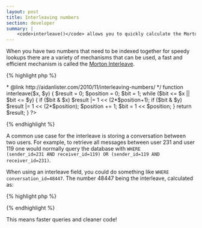 ```yaml
---
layout: post
title: Interleaving numbers
section: developer
summary: |
    <code>interleave()</code> allows you to quickly calculate the Morton Interleave of two numbers.
---
```

When you have two numbers that need to be indexed together for speedy lookups there are a variety of mechanisms that can be used, a fast and efficient mechanism is called the <a href="http://www.codexon.com/posts/morton-codes">Morton Interleave</a>.

{% highlight php %}
<?php
/**
 * Calculate a Morton Interleave for two numbers.
 *
 * @param    int   $x   The first number
 * @param    int   $y   The second number
 * @return   int      The Morton Interleave
 * @author   Aidan Lister <aidan@php.net>
 * @link     http://aidanlister.com/2010/11/interleaving-numbers/
 */
function interleave($x, $y) {
    $result = 0;
    $position = 0;
    $bit = 1;

    while ($bit <= $x || $bit <= $y) {
        if ($bit & $x)
            $result |= 1 << (2*$position+1);
        if ($bit & $y)
            $result |= 1 << (2*$position);

        $position += 1;
        $bit = 1 << $position;
    }
    return $result;
}

?>
{% endhighlight %}

A common use case for the interleave is storing a conversation between two users. For example, to retrieve all messages between user 231 and user 119 one would normally query the database with <code>WHERE (sender_id=231 AND receiver_id=119) OR (sender_id=119 AND receiver_id=231)</code>.

When using an interleave field, you could do something like <code>WHERE conversation_id=48447</code>. The number 48447 being the interleave, calculated as:

{% highlight php %}
<?php

$uids = array(231, 119);
interleave(max($uids), min($uids));

?>
{% endhighlight %}

This means faster queries and cleaner code!